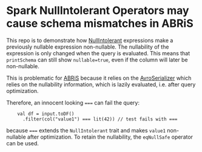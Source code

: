 # Spark NullIntolerant Operators may cause schema mismatches in ABRiS

This repo is to demonstrate how [NullIntolerant](https://github.com/apache/spark/blob/branch-3.2/sql/catalyst/src/main/scala/org/apache/spark/sql/catalyst/expressions/package.scala#L373)
expressions make a previously nullable expression non-nullable. The nullability of the expression is only changed when the query is evaluated. This means that `printSchema`
can still show `nullable=true`, even if the column will later be non-nullable.

This is problematic for [ABRiS](https://github.com/AbsaOSS/ABRiS) because it relies on the [AvroSerializer](https://github.com/apache/spark/blob/branch-2.4/external/avro/src/main/scala/org/apache/spark/sql/avro/AvroSerializer.scala)
which relies on the nullability information, which is lazily evaluated, i.e. after query optimization.

Therefore, an innocent looking `===` can fail the query:

```
    val df = input.toDF()
      .filter(col("value1") === lit(42)) // test fails with ===
```
because `===` extends the `NullIntolerant` trait and makes `value1` non-nullable after optimization. To retain the nullability, the `eqNullSafe` operator can be used.

